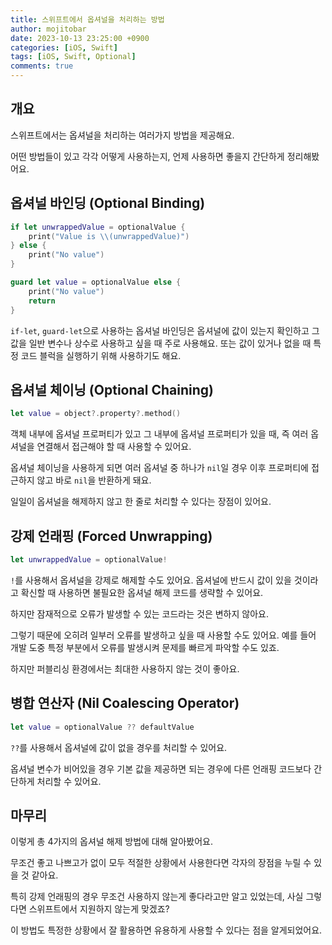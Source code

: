 ```yaml
---
title: 스위프트에서 옵셔널을 처리하는 방법
author: mojitobar
date: 2023-10-13 23:25:00 +0900
categories: [iOS, Swift]
tags: [iOS, Swift, Optional]
comments: true
---
```


## 개요

스위프트에서는 옵셔널을 처리하는 여러가지 방법을 제공해요.

어떤 방법들이 있고 각각 어떻게 사용하는지, 언제 사용하면 좋을지 간단하게 정리해봤어요.

## 옵셔널 바인딩 (Optional Binding)

```swift
if let unwrappedValue = optionalValue {
    print("Value is \\(unwrappedValue)")
} else {
    print("No value")
}

guard let value = optionalValue else {
    print("No value")
    return
}
```

`if-let`, `guard-let`으로 사용하는 옵셔널 바인딩은 옵셔널에 값이 있는지 확인하고 그 값을 일반 변수나 상수로 사용하고 싶을 때 주로 사용해요. 또는 값이 있거나 없을 때 특정 코드 블럭을 실행하기 위해 사용하기도 해요.

## 옵셔널 체이닝 (Optional Chaining)

```swift
let value = object?.property?.method()
```

객체 내부에 옵셔널 프로퍼티가 있고 그 내부에 옵셔널 프로퍼티가 있을 때, 즉 여러 옵셔널을 연결해서 접근해야 할 때 사용할 수 있어요.

옵셔널 체이닝을 사용하게 되면 여러 옵셔널 중 하나가 `nil`일 경우 이후 프로퍼티에 접근하지 않고 바로 `nil`을 반환하게 돼요.

일일이 옵셔널을 해제하지 않고 한 줄로 처리할 수 있다는 장점이 있어요.

## 강제 언래핑 (Forced Unwrapping)

```swift
let unwrappedValue = optionalValue!
```

`!`를 사용해서 옵셔널을 강제로 해제할 수도 있어요. 옵셔널에 반드시 값이 있을 것이라고 확신할 때 사용하면 불필요한 옵셔널 해제 코드를 생략할 수 있어요.

하지만 잠재적으로 오류가 발생할 수 있는 코드라는 것은 변하지 않아요.

그렇기 때문에 오히려 일부러 오류를 발생하고 싶을 때 사용할 수도 있어요. 예를 들어 개발 도중 특정 부분에서 오류를 발생시켜 문제를 빠르게 파악할 수도 있죠.

하지만 퍼블리싱 환경에서는 최대한 사용하지 않는 것이 좋아요.

## 병합 연산자 (Nil Coalescing Operator)

```swift
let value = optionalValue ?? defaultValue
```

`??`를 사용해서 옵셔널에 값이 없을 경우를 처리할 수 있어요.

옵셔널 변수가 비어있을 경우 기본 값을 제공하면 되는 경우에 다른 언래핑 코드보다 간단하게 처리할 수 있어요.

## 마무리

이렇게 총 4가지의 옵셔널 해제 방법에 대해 알아봤어요.

무조건 좋고 나쁘고가 없이 모두 적절한 상황에서 사용한다면 각자의 장점을 누릴 수 있을 것 같아요.

특히 강제 언래핑의 경우 무조건 사용하지 않는게 좋다라고만 알고 있었는데, 사실 그렇다면 스위프트에서 지원하지 않는게 맞겠죠?

이 방법도 특정한 상황에서 잘 활용하면 유용하게 사용할 수 있다는 점을 알게되었어요.
